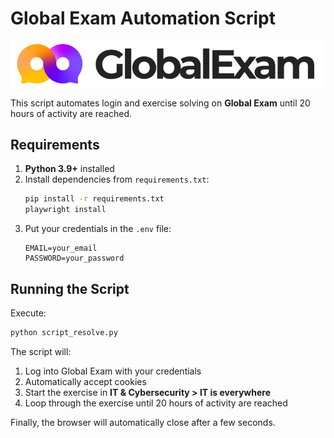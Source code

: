 # Global Exam Automation Script

<p align="center">
  <img src="./screenshot.png" alt="Global Exam Automation" width="600"/>
</p>

This script automates login and exercise solving on **Global Exam** until 20 hours of activity are reached.

## Requirements
1. **Python 3.9+** installed
2. Install dependencies from `requirements.txt`:
   ```bash
   pip install -r requirements.txt
   playwright install
   ```
3. Put your credentials in the `.env` file:
   ```env
   EMAIL=your_email
   PASSWORD=your_password
   ```

## Running the Script
Execute:
```bash
python script_resolve.py
```

The script will:
1. Log into Global Exam with your credentials
2. Automatically accept cookies
3. Start the exercise in **IT & Cybersecurity > IT is everywhere**
4. Loop through the exercise until 20 hours of activity are reached

Finally, the browser will automatically close after a few seconds.
